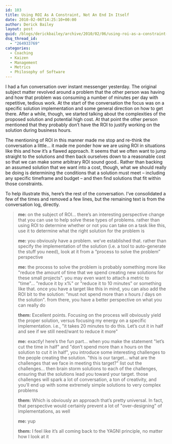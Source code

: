 ```yaml
---
id: 103
title: Using ROI As A Constraint, Not An End In Itself
date: 2010-02-06T14:25:10+00:00
author: Derick Bailey
layout: post
guid: /blogs/derickbailey/archive/2010/02/06/using-roi-as-a-constraint-not-an-end-in-itself.aspx
dsq_thread_id:
  - "264933769"
categories:
  - Coaching
  - Kaizen
  - Management
  - Metrics
  - Philosophy of Software
---
```

I had a fun conversation over instant messenger yesterday. The original subject matter revolved around a problem that the other person was having and how that problem was consuming a number of minutes per day with repetitive, tedious work. At the start of the conversation the focus was on a specific solution implementation and some general direction on how to get there. After a while, though, we started talking about the complexities of the proposed solution and potential high cost. At that point the other person mentioned that they probably don’t have the ROI to justify working on the solution during business hours.

The mentioning of ROI in this manner made me stop and re-think the conversation a little… it made me ponder how we are using ROI in situations like this and how it’s a flawed approach. It seems that we often want to jump straight to the solutions and then back ourselves down to a reasonable cost so that we can make some arbitrary ROI sound good.. Rather than backing an assumed solution that we want into a cost, though, what we should really be doing is determining the conditions that a solution must meet – including any specific timeframe and budget – and then find solutions that fit within those constraints.

To help illustrate this, here’s the rest of the conversation. I’ve consolidated a few of the times and removed a few lines, but the remaining text is from the conversation log, directly.

> **me:** on the subject of ROI&#8230; there&#8217;s an interesting perspective change that you can use to help solve these types of problems. rather than using ROI to determine whether or not you can take on a task like this, use it to determine what the right solution for the problem is
> 
> **me:** you obviously have a problem. we&#8217;ve established that. rather than specify the implementation of the solution (i.e. a tool to auto-generate the stuff you need), look at it from a “process to solve the problem” perspective
> 
> **me:** the process to solve the problem is probably something more like "reduce the amount of time that we spend creating new solutions for these small projects". you may even want to attach a metric to "time"&#8230; "reduce it by x%" or "reduce it to 10 minutes" or something like that. once you have a target like this in mind, you can also add the ROI bit to the solution: "must not spend more than x hours / days on the solution". from there, you have a better perspective on what you can really do
> 
> **them:** Excellent points. Focusing on the process will obviously yield the proper solution, versus focusing my energy on a specific implementation. i.e., "it takes 20 minutes to do this. Let&#8217;s cut it in half and see if we still need/want to reduce it more"
> 
> **me:** exactly! here&#8217;s the fun part&#8230; when you make the statement "let&#8217;s cut the time in half" and "don&#8217;t spend more than x hours on the solution to cut it in half", you introduce some interesting challenges to the people creating the solution. "this is our target&#8230; what are the challenges that we face in meeting this target?" list out the challenges&#8230; then brain storm solutions to each of the challenges, ensuring that the solutions lead you toward your target. those challenges will spark a lot of conversation, a ton of creativity, and you&#8217;ll end up with some extremely simple solutions to very complex problems
> 
> **them:** Which is obviously an approach that&#8217;s pretty universal. In fact, that perspective would certainly prevent a lot of "over-designing" of implementations, as well
> 
> **me:** yup
> 
> **them:** I feel like it&#8217;s all coming back to the YAGNI principle, no matter how I look at it